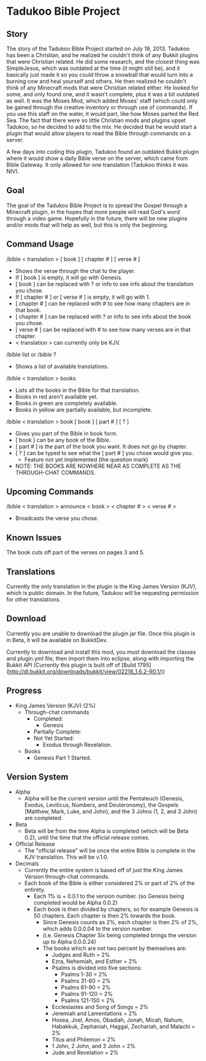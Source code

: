Tadukoo Bible Project
=====================

Story
-----
The story of the Tadukoo Bible Project started on July 19, 2013. Tadukoo has been a Christian, and he realized he couldn't think of any Bukkit plugins
that were Christian related. He did some research, and the closest thing was SimpleJesus, which was outdated at the time (it might still be), and it
basically just made it so you could throw a snowball that would turn into a burning cow and heal yourself and others. He then realized he couldn't
think of any Minecraft mods that were Christian related either. He looked for some, and only found one, and it wasn't complete, plus it was a bit
outdated as well. It was the Moses Mod, which added Moses' staff (which could only be gained through the creative inventory or through use of
commands). If you use this staff on the water, it would part, like how Moses parted the Red Sea. The fact that there were so little Christian mods
and plugins upset Tadukoo, so he decided to add to the mix. He decided that he would start a plugin that would allow players to read the Bible through
commands on a server.

A few days into coding this plugin, Tadukoo found an outdated Bukkit plugin where it would show a daily Bible verse on the server, which came from
Bible Gateway. It only allowed for one translation (Tadukoo thinks it was NIV).

Goal
----
The goal of the Tadukoo Bible Project is to spread the Gospel through a Minecraft plugin, in the hopes that more people will read God's word through
a video game. Hopefully in the future, there will be new plugins and/or mods that will help as well, but this is only the beginning.

Command Usage
-------------
/bible < translation > [ book ] [ chapter # ] [ verse # ]
   * Shows the verse through the chat to the player.
   * If [ book ] is empty, it will go with Genesis.
   * [ book ] can be replaced with ? or info to see info about the translation you chose.
   * If [ chapter # ] or [ verse # ] is empty, it will go with 1.
   * [ chapter # ] can be replaced with # to see how many chapters are in that book.
   * [ chapter # ] can be replaced with ? or info to see info about the book you chose.
   * [ verse # ] can be replaced with # to see how many verses are in that chapter.
   * < translation > can currently only be KJV.
   
/bible list or /bible ?
   * Shows a list of available translations.
   
/bible < translation > books
   * Lists all the books in the Bible for that translation.
   * Books in red aren't available yet.
   * Books in green are completely available.
   * Books in yellow are partially available, but incomplete.
   
/bible < translation > book [ book ] [ part # ] [ ? ]
   * Gives you part of the Bible in book form.
   * [ book ] can be any book of the Bible.
   * [ part # ] is the part of the book you want. It does not go by chapter.
   * [ ? ] can be typed to see what the [ part # ] you chose would give you.
      * Feature not yet implemented (the question mark)
   * NOTE: THE BOOKS ARE NOWHERE NEAR AS COMPLETE AS THE THROUGH-CHAT COMMANDS.

Upcoming Commands
-----------------
/bible < translation > announce < book > < chapter # > < verse # >
   * Broadcasts the verse you chose.

Known Issues
------------
The book cuts off part of the verses on pages 3 and 5.

Translations
------------
Currently the only translation in the plugin is the King James Version (KJV), which is public domain. In the future, Tadukoo will be requesting permission
for other translations.

Download
--------
Currently you are unable to download the plugin jar file. Once this plugin is in Beta, it will be available on BukkitDev.

Currently to download and install this mod, you must download the classes and plugin.yml file, then import them into eclipse, along with importing the
Bukkit API (Currently this plugin is built off of [Build 1795] (http://dl.bukkit.org/downloads/bukkit/view/02218_1.6.2-R0.1/))

Progress
--------
* King James Version (KJV) (2%)
    * Through-chat commands
       * Completed:
	      * Genesis
	   * Partially Complete:
	   * Not Yet Started:
          * Exodus through Revelation.
    * Books
       * Genesis Part 1 Started.

Version System
--------------
* Alpha
   * Alpha will be the current version until the Pentateuch (Genesis, Exodus, Leviticus, Numbers, and Deuteronomy), the Gospels (Matthew, Mark, Luke, and John),
   and the 3 Johns (1, 2, and 3 John) are completed.
* Beta
   * Beta will be from the time Alpha is completed (which will be Beta 0.2), until the time that the official release comes.
* Official Release
   * The "official release" will be once the entire Bible is complete in the KJV translation. This will be v.1.0.
* Decimals
   * Currently the entire system is based off of just the King James Version through-chat commands.
   * Each book of the Bible is either considered 2% or part of 2% of the entirety.
      * Each 1% is + 0.0.1 to the version number. (so Genesis being completed would be Alpha 0.0.2)
      * Each book is then divided by chapters, so for example Genesis is 50 chapters. Each chapter is then 2% towards the book.
         * Since Genesis counts as 2%, each chapter is then 2% of 2%, which adds 0.0.0.04 to the version number.
         * (i.e. Genesis Chapter Six being completed brings the version up to Alpha 0.0.0.24)
         * The books which are not two percent by themselves are:
            * Judges and Ruth = 2%
            * Ezra, Nehemiah, and Esther = 2%
            * Psalms is divided into five sections:
               * Psalms 1-30 = 2%
               * Psalms 31-60 = 2%
               * Psalms 61-90 = 2%
               * Psalms 91-120 = 2%
               * Psalms 121-150 = 2%
            * Ecclesiastes and Song of Songs = 2%
            * Jeremiah and Lamentations = 2%
            * Hosea, Joel, Amos, Obadiah, Jonah, Micah, Nahum, Habakkuk, Zephaniah, Haggai, Zechariah, and Malachi = 2%
            * Titus and Philemon = 2%
            * 1 John, 2 John, and 3 John = 2%
            * Jude and Revelation = 2%